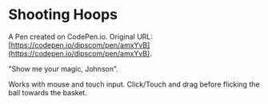 # Shooting Hoops

A Pen created on CodePen.io. Original URL: [https://codepen.io/dipscom/pen/amxYvB](https://codepen.io/dipscom/pen/amxYvB).

"Show me your magic, Johnson".

Works with mouse and touch input. Click/Touch and drag before flicking the ball towards the basket.
